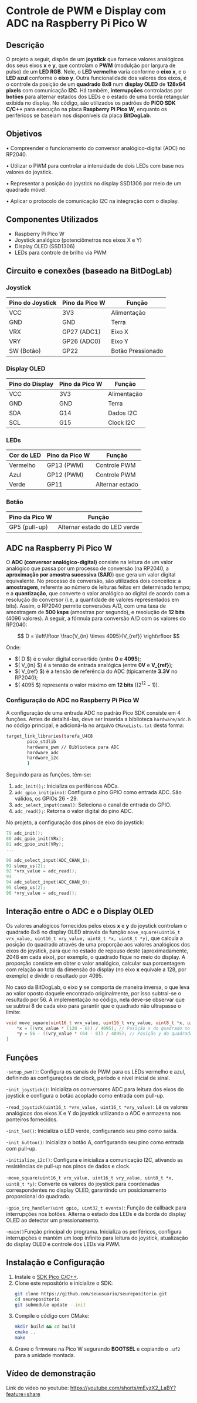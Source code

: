 # Controle de PWM e Display com ADC na Raspberry Pi Pico W   

## **Descrição**  
O projeto a seguir, dispõe de um **joystick** que fornece valores analógicos dos seus eixos **x** e **y**, que controlam o **PWM** (modulção por largura de pulso) de um **LED RGB**. Nele, o **LED vermelho** varia conforme o **eixo x**, e o **LED azul** conforme o **eixo y**. Outra funcionalidade dos valores dos eixos, é o controle da posição de um **quadrado 8x8** num **display OLED** de **128x64 pixels** com comunicação **I2C**. Há também, **interrupções** controladas por **botões** para alternar estados dos LEDs e o estado de uma borda retangular exibida no display. No código, são utilizados os padrões do **PICO SDK C/C++** para execução na placa **Raspberry Pi Pico W**, enquanto os periféricos se baseiam nos disponíveis da placa **BitDogLab**.

## **Objetivos**  
• Compreender o funcionamento do conversor analógico-digital (ADC) no RP2040.

• Utilizar o PWM para controlar a intensidade de dois LEDs com base nos valores do joystick. 

• Representar a posição do joystick no display SSD1306 por meio de um quadrado móvel. 

• Aplicar o protocolo de comunicação I2C na integração com o display.

## **Componentes Utilizados**  
- Raspberry Pi Pico W  
- Joystick analógico (potenciômetros nos eixos X e Y)  
- Display OLED (SSD1306)  
- LEDs para controle de brilho via PWM    

## **Circuito e conexões (baseado na BitDogLab)**  

### **Joystick**  
| Pino do Joystick | Pino da Pico W | Função |  
|-----------------|---------------|--------|  
| VCC | 3V3 | Alimentação |  
| GND | GND | Terra |  
| VRX | GP27 (ADC1) | Eixo X |  
| VRY | GP26 (ADC0) | Eixo Y |  
| SW (Botão) | GP22 | Botão Pressionado |  

### **Display OLED**
| Pino do Display | Pino da Pico W | Função |  
|---------------|---------------|--------|  
| VCC | 3V3 | Alimentação |  
| GND | GND | Terra |  
| SDA | G14 | Dados I2C |  
| SCL | G15 | Clock I2C |  

### **LEDs**  
| Cor do LED | Pino da Pico W | Função |  
|------------|-------------|--------|  
| Vermelho | GP13 (PWM) | Controle PWM |  
| Azul | GP12 (PWM) | Controle PWM |  
| Verde | GP11 | Alternar estado |  

### Botão
| Pino da Pico W | Função |
|-------------|--------|
| GP5 (pull-up) | Alternar estado do LED verde |


## ADC na Raspberry Pi Pico W
O **ADC (conversor analógico-digital)** consiste na leitura de um valor analógico que passa por um processo de conversão (na RP2040, a **aproximação por amostra sucessiva (SAR)**) que gera um valor digital equivalente. No processo de conversão, são utilizados dois conceitos: a **amostragem**, referente ao número de leituras feitas em determinado tempo; e a **quantização**, que converte o valor analógico ao digital de acordo com a resolução do conversor (i.e, a quantidade de valores representados em bits). Assim, o RP2040 permite conversões A/D, com uma taxa de amostragem de **500 ksps** (amostras por segundo), e resolução de **12 bits** (4096 valores). A seguir, a fórmula para conversão A/D com os valores do RP2040:

$$
D = \left\lfloor \frac{V_{in} \times 4095}{V_{ref}} \right\rfloor
$$

Onde:
- $( D $) é o valor digital convertido (entre **0** e **4095**);
- $( V_{in} $) é a tensão de entrada analógica (entre **0V** e **V_{ref}**);
- $( V_{ref} $) é a tensão de referência do ADC (típicamente **3.3V** no RP2040);
- $( 4095 $) representa o valor máximo em **12 bits** $((2^{12} - 1))$.

### Configuração do ADC no Raspberry Pi Pico W
A configuração de uma entrada ADC no padrão Pico SDK consiste em 4 funções. Antes de detalhá-las, deve ser inserida a biblioteca ```hardware/adc.h``` no código principal, e adicioná-la no arquivo ```CMakeLists.txt``` desta forma:

```bash
target_link_libraries(tarefa_U4C8
        pico_stdlib
        hardware_pwm // Biblioteca para ADC
        hardware_adc
        hardware_i2c
        )
```

Seguindo para as funções, têm-se:
1. ```adc_init();```: Inicializa os periféricos ADCs.
2. ```adc_gpio_init(pino)```: Configura o pino GPIO como entrada ADC. São válidos, os GPIOs 26 - 29.
3. ```adc_select_input(canal)```: Seleciona o canal de entrada do GPIO.
4. ```adc_read();```: Retorna o valor digital do pino ADC.

No projeto, a configuração dos pinos de eixo do joystick:

```c
79 adc_init();
80 adc_gpio_init(VRx);
81 adc_gpio_init(VRy);
...

90 adc_select_input(ADC_CHAN_1);
91 sleep_us(2);
92 *vrx_value = adc_read();
93
94 adc_select_input(ADC_CHAN_0);
95 sleep_us(2);
96 *vry_value = adc_read();
```

## Interação entre o ADC e o Display OLED
Os valores analógicos fornecidos pelos eixos **x** e **y** do joystick controlam o quadrado 8x8 no display OLED através da função ```move_square(uint16_t vrx_value, uint16_t vry_value, uint8_t *x, uint8_t *y)```, que calcula a posição do quadrado através de uma proporção aos valores analógicos dos eixos do joystick, para que no estado de repouso deste (aproximadamente, 2048 em cada eixo), por exemplo, o quadrado fique no meio do display. A proporção consiste em obter o valor analógico, calcular sua porcentagem com relação ao total da dimensão do display (no eixo **x** equivale a 128, por exemplo) e dividir o resultado por 4095. 

No caso da BitDogLab, o eixo **y** se comporta de maneira inversa, o que leva ao valor oposto daquele encontrado originalmente, por isso subtrai-se o resultado por 56. A implementação no código, nela deve-se observar que se subtrai 8 de cada eixo para garantir que o quadrado não ultrapasse o limite:

```c
void move_square(uint16_t vrx_value, uint16_t vry_value, uint8_t *x, uint8_t *y){
    *x = ((vrx_value * (128 - 8)) / 4095); // Posição x do quadrado no display
    *y = 56 - ((vry_value * (64 - 8)) / 4095); // Posição y do quadrado no display
} 
```

## Funções  
  -```setup_pwm()```: Configura os canais de PWM para os LEDs vermelho e azul, definindo as configurações de clock, período e nível inicial de sinal.  
  
  -```init_joystick()```: Inicializa os conversores ADC para leitura dos eixos do joystick e configura o botão acoplado como entrada com pull-up.  

  -```read_joystick(uint16_t *vrx_value, uint16_t *vry_value)```: Lê os valores analógicos dos eixos X e Y do joystick utilizando o ADC e armazena nos ponteiros fornecidos.  

  -```init_led()```: Inicializa o LED verde, configurando seu pino como saída.  

  -```init_button()```: Inicializa o botão A, configurando seu pino como entrada com pull-up.  

  -```initialize_i2c()```: Configura e inicializa a comunicação I2C, ativando as resistências de pull-up nos pinos de dados e clock.  
  
  -```move_square(uint16_t vrx_value, uint16_t vry_value, uint8_t *x, uint8_t *y)```: Converte os valores do joystick para coordenadas correspondentes no display OLED, garantindo um posicionamento proporcional do quadrado.  

  -```gpio_irq_handler(uint gpio, uint32_t events)```: Função de callback para interrupções nos botões. Alterna o estado dos LEDs e da borda do display OLED ao detectar um pressionamento.  

  -```main()```Função principal do programa. Inicializa os periféricos, configura interrupções e mantém um loop infinito para leitura do joystick, atualização do display OLED e controle dos LEDs via PWM.  


## **Instalação e Configuração**  
1. Instale o [SDK Pico C/C++](https://github.com/raspberrypi/pico-sdk).  
2. Clone este repositório e inicialize o SDK:  
   ```bash  
   git clone https://github.com/seuusuario/seurepositorio.git  
   cd seurepositorio  
   git submodule update --init  
   ```  
3. Compile o código com CMake:  
   ```bash  
   mkdir build && cd build  
   cmake ..  
   make  
   ```  
4. Grave o firmware na Pico W segurando **BOOTSEL** e copiando o `.uf2` para a unidade montada.
   
## Vídeo de demonstração

Link do vídeo no youtube: https://youtube.com/shorts/mEyzX2_LaBY?feature=share

